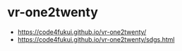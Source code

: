 # vr-one2twenty
 
- https://code4fukui.github.io/vr-one2twenty/
- https://code4fukui.github.io/vr-one2twenty/sdgs.html
